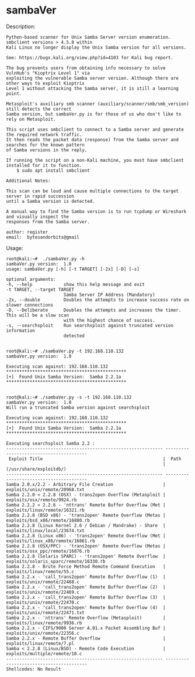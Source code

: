 # sambaVer
Description:

    Python-based scanner for Unix Samba Server version enumeration. smbclient versions > 4.5.8 within
    Kali Linux no longer display the Unix Samba version for all versions.

    See: https://bugs.kali.org/view.php?id=4103 for Kali bug report.

    The bug prevents users from obtaining info necessary to solve VulnHub's "Kioptrix Level 1" via 
    exploiting the vulnerable Samba server version. Although there are other ways to exploit Kioptrix
    Level 1 without attacking the Samba server, it is still a learning point.

    Metasploit's auxiliary smb scanner (auxiliary/scanner/smb/smb_version) still detects the correct
    Samba version, but sambaVer.py is for those of us who don't like to rely on Metasploit.

    This script uses smbclient to connect to a Samba server and generate the required network traffic.
    It then reads the packet data (response) from the Samba server and searches for the known pattern
    of Samba versions in the reply.

    If running the script on a non-Kali machine, you must have smbclient installed for it to function. 
        $ sudo apt install smbclient

    Additional Notes: 

    This scan can be loud and cause multiple connections to the target server in rapid succession
    until a Samba version is detected. 

    A manual way to find the Samba version is to run tcpdump or Wireshark and visually inspect the
    responses from the Samba server.

    author: register
    email:  bytesandorbits@gmail

Usage:

    root@kali:~#  ./sambaVer.py -h
    sambaVer.py version:  1.0
    usage: sambaVer.py [-h] [-t TARGET] [-2x] [-D] [-s]

    optional arguments:
    -h, --help            show this help message and exit
    -t TARGET, --target TARGET 
                          Samba Server IP Address (Mandatory)
    -2x, --double         Doubles the attempts to increase success rate on slower connections
    -D, --Deliberate      Doubles the attempts and increases the timer. This will be a slow scan
                          with the highest chance of success.
    -s, --searchsploit    Run searchsploit against truncated version information
                          detected


    root@kali:~# ./sambaVer.py -t 192.168.110.132
    sambaVer.py version:  1.0

    Executing scan against: 192.168.110.132
    **********************************************
    [+]  Found Unix Samba Version:  Samba 2.2.1a
    **********************************************


    root@kali:~# ./sambaVer.py -s -t 192.168.110.132
    sambaVer.py version:  1.0
    Will run a truncated Samba version against searchsploit

    Executing scan against: 192.168.110.132
    **********************************************
    [+]  Found Unix Samba Version:  Samba 2.2.1a
    **********************************************
    
    Executing searchsploit Samba 2.2 :
    ------------------------------------------------------------ ----------------------------------------
     Exploit Title                                              |  Path
                                                                | (/usr/share/exploitdb/)
    ------------------------------------------------------------ ----------------------------------------
    Samba 2.0.x/2.2 - Arbitrary File Creation                   | exploits/unix/remote/20968.txt
    Samba 2.2.0 < 2.2.8 (OSX) - trans2open Overflow (Metasploit | exploits/osx/remote/9924.rb
    Samba 2.2.2 < 2.2.6 - 'nttrans' Remote Buffer Overflow (Met | exploits/linux/remote/16321.rb
    Samba 2.2.8 (BSD x86) - 'trans2open' Remote Overflow (Metas | exploits/bsd_x86/remote/16880.rb
    Samba 2.2.8 (Linux Kernel 2.6 / Debian / Mandrake) - Share  | exploits/linux/local/23674.txt
    Samba 2.2.8 (Linux x86) - 'trans2open' Remote Overflow (Met | exploits/linux_x86/remote/16861.rb
    Samba 2.2.8 (OSX/PPC) - 'trans2open' Remote Overflow (Metas | exploits/osx_ppc/remote/16876.rb
    Samba 2.2.8 (Solaris SPARC) - 'trans2open' Remote Overflow  | exploits/solaris_sparc/remote/16330.rb
    Samba 2.2.8 - Brute Force Method Remote Command Execution   | exploits/linux/remote/55.c
    Samba 2.2.x - 'call_trans2open' Remote Buffer Overflow (1)  | exploits/unix/remote/22468.c
    Samba 2.2.x - 'call_trans2open' Remote Buffer Overflow (2)  | exploits/unix/remote/22469.c
    Samba 2.2.x - 'call_trans2open' Remote Buffer Overflow (3)  | exploits/unix/remote/22470.c
    Samba 2.2.x - 'call_trans2open' Remote Buffer Overflow (4)  | exploits/unix/remote/22471.txt
    Samba 2.2.x - 'nttrans' Remote Overflow (Metasploit)        | exploits/linux/remote/9936.rb
    Samba 2.2.x - CIFS/9000 Server A.01.x Packet Assembling Buf | exploits/unix/remote/22356.c
    Samba 2.2.x - Remote Buffer Overflow                        | exploits/linux/remote/7.pl
    Samba < 2.2.8 (Linux/BSD) - Remote Code Execution           | exploits/multiple/remote/10.c
    ------------------------------------------------------------ ----------------------------------------
    Shellcodes: No Result
    
